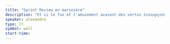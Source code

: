 ```yaml
---
title: "Sprint Review en marinière"
description: "Et si le fun et l'amusement avaient des vertus insoupçonnées sur l'intérêt de l'équipe, l'adhésion et la relation client dans vos projets ? Et si on pouvait rester sérieux et professionnels tout en faisant sourire et en créant la surprise en réunion."
speaker: alexandre
type: lt
symbol: well
start-time:
---
```

